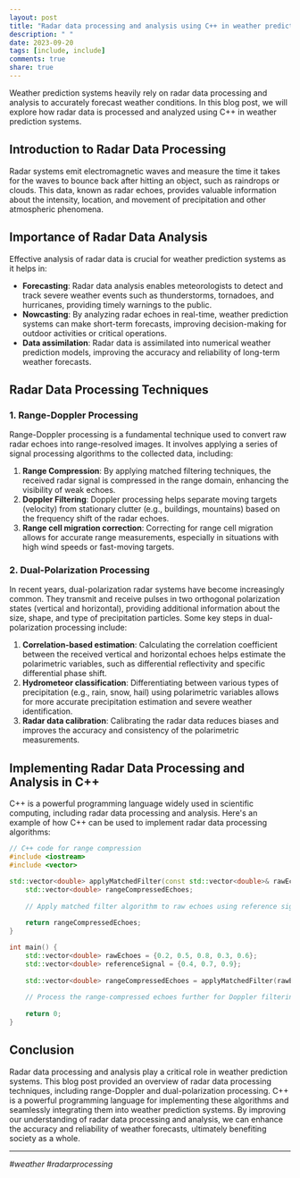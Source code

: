 ```yaml
---
layout: post
title: "Radar data processing and analysis using C++ in weather prediction systems"
description: " "
date: 2023-09-20
tags: [include, include]
comments: true
share: true
---
```


Weather prediction systems heavily rely on radar data processing and analysis to accurately forecast weather conditions. In this blog post, we will explore how radar data is processed and analyzed using C++ in weather prediction systems. 

## Introduction to Radar Data Processing

Radar systems emit electromagnetic waves and measure the time it takes for the waves to bounce back after hitting an object, such as raindrops or clouds. This data, known as radar echoes, provides valuable information about the intensity, location, and movement of precipitation and other atmospheric phenomena.

## Importance of Radar Data Analysis

Effective analysis of radar data is crucial for weather prediction systems as it helps in:

- **Forecasting**: Radar data analysis enables meteorologists to detect and track severe weather events such as thunderstorms, tornadoes, and hurricanes, providing timely warnings to the public.
- **Nowcasting**: By analyzing radar echoes in real-time, weather prediction systems can make short-term forecasts, improving decision-making for outdoor activities or critical operations.
- **Data assimilation**: Radar data is assimilated into numerical weather prediction models, improving the accuracy and reliability of long-term weather forecasts.

## Radar Data Processing Techniques

### 1. Range-Doppler Processing

Range-Doppler processing is a fundamental technique used to convert raw radar echoes into range-resolved images. It involves applying a series of signal processing algorithms to the collected data, including:

1. **Range Compression**: By applying matched filtering techniques, the received radar signal is compressed in the range domain, enhancing the visibility of weak echoes.
2. **Doppler Filtering**: Doppler processing helps separate moving targets (velocity) from stationary clutter (e.g., buildings, mountains) based on the frequency shift of the radar echoes.
3. **Range cell migration correction**: Correcting for range cell migration allows for accurate range measurements, especially in situations with high wind speeds or fast-moving targets.

### 2. Dual-Polarization Processing

In recent years, dual-polarization radar systems have become increasingly common. They transmit and receive pulses in two orthogonal polarization states (vertical and horizontal), providing additional information about the size, shape, and type of precipitation particles. Some key steps in dual-polarization processing include:

1. **Correlation-based estimation**: Calculating the correlation coefficient between the received vertical and horizontal echoes helps estimate the polarimetric variables, such as differential reflectivity and specific differential phase shift.
2. **Hydrometeor classification**: Differentiating between various types of precipitation (e.g., rain, snow, hail) using polarimetric variables allows for more accurate precipitation estimation and severe weather identification.
3. **Radar data calibration**: Calibrating the radar data reduces biases and improves the accuracy and consistency of the polarimetric measurements.

## Implementing Radar Data Processing and Analysis in C++

C++ is a powerful programming language widely used in scientific computing, including radar data processing and analysis. Here's an example of how C++ can be used to implement radar data processing algorithms:

```cpp
// C++ code for range compression
#include <iostream>
#include <vector>

std::vector<double> applyMatchedFilter(const std::vector<double>& rawEchoes, const std::vector<double>& referenceSignal) {
    std::vector<double> rangeCompressedEchoes;
    
    // Apply matched filter algorithm to raw echoes using reference signal
    
    return rangeCompressedEchoes;
}

int main() {
    std::vector<double> rawEchoes = {0.2, 0.5, 0.8, 0.3, 0.6};
    std::vector<double> referenceSignal = {0.4, 0.7, 0.9};
    
    std::vector<double> rangeCompressedEchoes = applyMatchedFilter(rawEchoes, referenceSignal);
    
    // Process the range-compressed echoes further for Doppler filtering or other techniques
    
    return 0;
}
```

## Conclusion

Radar data processing and analysis play a critical role in weather prediction systems. This blog post provided an overview of radar data processing techniques, including range-Doppler and dual-polarization processing. C++ is a powerful programming language for implementing these algorithms and seamlessly integrating them into weather prediction systems. By improving our understanding of radar data processing and analysis, we can enhance the accuracy and reliability of weather forecasts, ultimately benefiting society as a whole.

---

*#weather #radarprocessing*